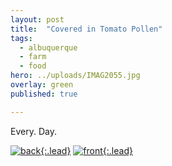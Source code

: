```yaml
---
layout: post
title:  "Covered in Tomato Pollen"
tags:
  - albuquerque
  - farm
  - food
hero: ../uploads/IMAG2055.jpg
overlay: green
published: true

---
```


Every. Day.

[![back](../uploads/IMAG2055.jpg){:.lead}](../uploads/IMAG2055.jpg)
[![front](../uploads/IMAG2059.jpg){:.lead}](../uploads/IMAG2059.jpg)
